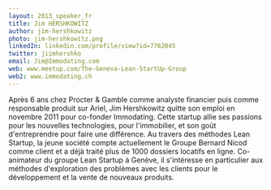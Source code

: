 ```yaml
---
layout: 2013_speaker_fr
title: Jim HERSHKOWITZ
author: jim-hershkowitz
photo: jim-hershkowitz.png
linkedIn: linkedin.com/profile/view?id=7762045
twitter: jiimhershko
email: Jim@Immodating.com
web: www.meetup.com/The-Geneva-Lean-StartUp-Group 
web2: www.immodating.ch
---
```


Après 6 ans chez Procter & Gamble comme analyste financier puis comme responsable produit sur Ariel, Jim Hershkowitz quitte son emploi en novembre 2011 pour co-fonder Immodating. Cette startup allie ses passions pour les nouvelles technologies, pour l'immobilier, et son goût d'entreprendre pour faire une différence. Au travers des méthodes Lean Startup, la jeune société compte actuellement le Groupe Bernard Nicod comme client et a déjà traité plus de 1000 dossiers locatifs en ligne. Co-animateur du groupe Lean Startup à Genève, il s'intéresse en particulier aux méthodes d'exploration des problèmes avec les clients pour le développement et la vente de nouveaux produits.